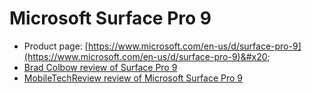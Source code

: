 # Microsoft Surface Pro 9



* Product page: [https://www.microsoft.com/en-us/d/surface-pro-9](https://www.microsoft.com/en-us/d/surface-pro-9)&#x20;
* [Brad Colbow review of Surface Pro 9](https://youtu.be/NNj6Aob88lk)&#x20;
* [MobileTechReview review of Microsoft Surface Pro 9](https://youtu.be/TpABlcB4gZI)&#x20;
